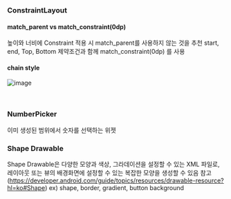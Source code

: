 ### ConstraintLayout
#### match_parent vs match_constraint(0dp)
높이와 너비에 Constraint 적용 시 match_parent를 사용하지 않는 것을 추천
start, end, Top, Bottom 제약조건과 함께 match_constraint(0dp) 를 사용

#### chain style
![image](https://user-images.githubusercontent.com/34837583/158019689-03d088e7-84f8-4ff9-b43e-9efd16cca629.png)

<br>

### NumberPicker
이미 생성된 범위에서 숫자를 선택하는 위젯
<br>

### Shape Drawable
Shape Drawable은 다양한 모양과 색상, 그라데이션을 설정할 수 있는 XML 파일로, 
레이아웃 또는 뷰의 배경화면에 설정할 수 있는 복잡한 모양을 생성할 수 있음
참고(https://developer.android.com/guide/topics/resources/drawable-resource?hl=ko#Shape)
ex) shape, border, gradient, button background 

